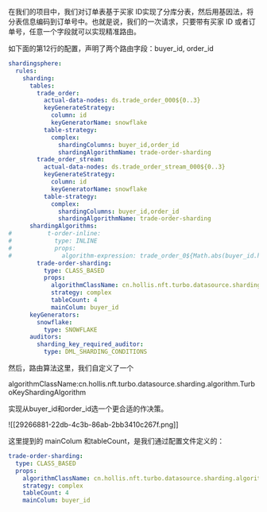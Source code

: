 在我们的项目中，我们对订单表基于买家 ID实现了分库分表，然后用基因法，将分表信息编码到订单号中。也就是说，我们的一次请求，只要带有买家 ID 或者订单号，任意一个字段就可以实现精准路由。



如下面的第12行的配置，声明了两个路由字段：buyer_id, order_id

```yaml
shardingsphere:
  rules:
    sharding:
      tables:
        trade_order:
          actual-data-nodes: ds.trade_order_000${0..3}
          keyGenerateStrategy:
            column: id
            keyGeneratorName: snowflake
          table-strategy:
            complex:
              shardingColumns: buyer_id,order_id
              shardingAlgorithmName: trade-order-sharding
        trade_order_stream:
          actual-data-nodes: ds.trade_order_stream_000${0..3}
          keyGenerateStrategy:
            column: id
            keyGeneratorName: snowflake
          table-strategy:
            complex:
              shardingColumns: buyer_id,order_id
              shardingAlgorithmName: trade-order-sharding
      shardingAlgorithms:
#          t-order-inline:
#            type: INLINE
#            props:
#              algorithm-expression: trade_order_0${Math.abs(buyer_id.hashCode()) % 4}
        trade-order-sharding:
          type: CLASS_BASED
          props:
            algorithmClassName: cn.hollis.nft.turbo.datasource.sharding.algorithm.TurboKeyShardingAlgorithm
            strategy: complex
            tableCount: 4
            mainColum: buyer_id
      keyGenerators:
        snowflake:
          type: SNOWFLAKE
      auditors:
        sharding_key_required_auditor:
          type: DML_SHARDING_CONDITIONS
```



然后，路由算法这里，我们自定义了一个

algorithmClassName:cn.hollis.nft.turbo.datasource.sharding.algorithm.TurboKeyShardingAlgorithm

实现从buyer_id和order_id选一个更合适的作决策。

![[29266881-22db-4c3b-86ab-2bb3410c267f.png]]



这里提到的 mainColum 和tableCount，是我们通过配置文件定义的：



```yaml
trade-order-sharding:
  type: CLASS_BASED
  props:
    algorithmClassName: cn.hollis.nft.turbo.datasource.sharding.algorithm.TurboKeyShardingAlgorithm
    strategy: complex
    tableCount: 4
    mainColum: buyer_id
```

